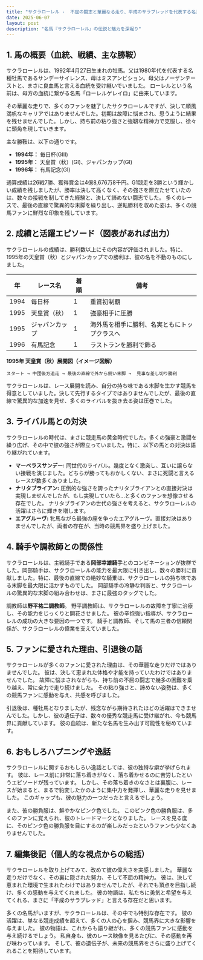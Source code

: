 ```yaml
---
title: "サクラローレル -  不屈の闘志と華麗なる走り、平成のサラブレッドを代表する名馬"
date: 2025-06-07
layout: post
description: "名馬『サクラローレル』の伝説と魅力を深堀り"
---
```


## 1. 馬の概要（血統、戦績、主な勝鞍）

サクラローレルは、1992年4月27日生まれの牡馬。父は1980年代を代表する名種牡馬であるサンデーサイレンス、母はミスアンビション。母父はノーザンテーストと、まさに良血馬と言える血統を受け継いでいました。  ローレルという名前は、母方の血統に繋がる名馬「ローレルゲレイロ」に由来しています。

その華麗な走りで、多くのファンを魅了したサクラローレルですが、決して順風満帆なキャリアではありませんでした。初期は故障に悩まされ、思うように結果を残せませんでした。しかし、持ち前の粘り強さと強靭な精神力で克服し、徐々に頭角を現していきます。

主な勝鞍は、以下の通りです。

* **1994年：** 毎日杯(GIII)
* **1995年：**  天皇賞（秋）(GI)、ジャパンカップ(GI)
* **1996年：**  有馬記念(GI)


通算成績は26戦7勝、獲得賞金は4億8,676万8千円。G1競走を3勝という輝かしい成績を残しましたが、勝率は決して高くなく、その強さを際立たせていたのは、数々の接戦を制してきた経験と、決して諦めない闘志でした。  多くのレースで、最後の直線で驚異的な末脚を繰り出し、逆転勝利を収めた姿は、多くの競馬ファンに鮮烈な印象を残しています。


## 2. 成績と活躍エピソード（図表があれば出力）

サクラローレルの成績は、勝利数以上にその内容が評価されました。特に、1995年の天皇賞（秋）とジャパンカップでの勝利は、彼の名を不動のものにしました。

| 年    | レース名          | 着順 | 備考                                      |
|-------|-------------------|-------|-------------------------------------------|
| 1994  | 毎日杯             | 1     | 重賞初制覇                               |
| 1995  | 天皇賞（秋）       | 1     | 強豪相手に圧勝                            |
| 1995  | ジャパンカップ      | 1     | 海外馬を相手に勝利、名実ともにトップクラスへ |
| 1996  | 有馬記念           | 1     | ラストランを勝利で飾る                     |


**1995年 天皇賞（秋）展開図（イメージ図解）**

```
スタート → 中団後方追走 → 最後の直線で外から鋭い末脚 →  見事な差し切り勝利
```

サクラローレルは、レース展開を読み、自分の持ち味である末脚を生かす競馬を得意としていました。決して先行するタイプではありませんでしたが、最後の直線で驚異的な加速を見せ、多くのライバルを抜き去る姿は圧巻でした。


## 3. ライバル馬との対決

サクラローレルの時代は、まさに競走馬の黄金時代でした。多くの強豪と激闘を繰り広げ、その中で彼の強さが際立っていました。特に、以下の馬との対決は語り継がれています。

* **マーベラスサンデー:** 同世代のライバル。幾度となく激突し、互いに譲らない接戦を演じました。どちらが勝ってもおかしくない、まさに死闘と言えるレースが数多くありました。
* **ナリタブライアン:**  圧倒的な強さを誇ったナリタブライアンとの直接対決は実現しませんでしたが、もし実現していたら…と多くのファンを想像させる存在でした。  ナリタブライアンの世代の強さを考えると、サクラローレルの活躍はさらに輝きを増します。
* **エアグルーヴ:**  牝馬ながら最強の座を争ったエアグルーヴ。直接対決はありませんでしたが、両者の存在が、当時の競馬界を盛り上げました。


## 4. 騎手や調教師との関係性

サクラローレルは、主戦騎手である**岡部幸雄騎手**とのコンビネーションが抜群でした。岡部騎手は、サクラローレルの能力を最大限に引き出し、数々の勝利に貢献しました。特に、最後の直線での絶妙な騎乗は、サクラローレルの持ち味である末脚を最大限に活かすものでした。  岡部騎手の冷静な判断と、サクラローレルの驚異的な末脚の組み合わせは、まさに最強のタッグでした。

調教師は**野平祐二調教師**。  野平調教師は、サクラローレルの故障を丁寧に治療し、その能力をじっくりと開花させました。  彼の辛抱強い指導が、サクラローレルの成功の大きな要因の一つです。  騎手と調教師、そして馬の三者の信頼関係が、サクラローレルの偉業を支えていました。


## 5. ファンに愛された理由、引退後の話

サクラローレルが多くのファンに愛された理由は、その華麗な走りだけではありませんでした。  彼は、決して恵まれた体格や才能を持っていたわけではありませんでした。  故障に悩まされながらも、持ち前の不屈の闘志で幾多の困難を乗り越え、常に全力で走り続けました。  その粘り強さと、諦めない姿勢は、多くの競馬ファンに感動を与え、共感を呼びました。

引退後は、種牡馬となりましたが、残念ながら期待されたほどの活躍はできませんでした。しかし、彼の遺伝子は、数々の優秀な競走馬に受け継がれ、今も競馬界に貢献しています。  彼の血統は、新たな名馬を生み出す可能性を秘めています。


## 6. おもしろハプニングや逸話

サクラローレルに関するおもしろい逸話としては、彼の独特な癖が挙げられます。  彼は、レース前に非常に落ち着きがなく、落ち着かせるのに苦労したというエピソードが残っています。  しかし、その落ち着きのなさとは裏腹に、レースが始まると、まるで豹変したかのように集中力を発揮し、華麗な走りを見せました。  このギャップも、彼の魅力の一つだったと言えるでしょう。


また、彼の勝負服は、鮮やかなピンク色でした。  このピンク色の勝負服は、多くのファンに覚えられ、彼のトレードマークとなりました。  レースを見る度に、そのピンク色の勝負服を目にするのが楽しみだったというファンも少なくありませんでした。


## 7. 編集後記（個人的な視点からの総括）

サクラローレルを取り上げてみて、改めて彼の偉大さを実感しました。  華麗な走りだけでなく、その裏に隠された努力、そして不屈の精神力。  彼は、決して恵まれた環境で生まれたわけではありませんでしたが、それでも頂点を目指し続け、多くの感動を与えてくれました。  彼の物語は、私たちに勇気と希望を与えてくれる、まさに「平成のサラブレッド」と言える存在だと思います。

多くの名馬がいますが、サクラローレルは、その中でも特別な存在です。  彼の活躍は、単なる競走成績を超えて、多くの人の心を掴み、競馬界に大きな影響を与えました。  彼の物語は、これからも語り継がれ、多くの競馬ファンに感動を与え続けるでしょう。  私自身も、彼のレース映像を見るたびに、その感動を再び味わっています。  そして、彼の遺伝子が、未来の競馬界をさらに盛り上げてくれることを期待しています。
